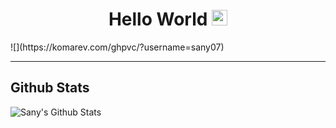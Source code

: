 <div align="center">
  <h1> Hello World <img src="https://media.giphy.com/media/hvRJCLFzcasrR4ia7z/giphy.gif" width="25px"></h1>
</div>
![](https://komarev.com/ghpvc/?username=sany07)

---
## Github Stats

![Sany's Github Stats](https://github-readme-stats.vercel.app/api?username=sany07&show_icons=true&hide_border=true)
